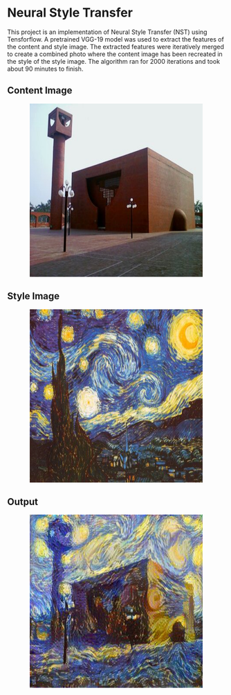 # Neural Style Transfer
This project is an implementation of Neural Style Transfer (NST) using Tensforflow. A pretrained VGG-19 model was used to extract 
the features of the content and style image. The extracted features were iteratively merged to create a combined photo where the 
content image has been recreated in the style of the style image.
The algorithm ran for 2000 iterations and took about 90 minutes to finish. 

## Content Image
<p align="center">
    <img width="400" height="400" src="https://github.com/tauseef09/Neural-Style-Transfer/blob/master/input%20content/iut_resized3.jpg">
</p>

## Style Image
<p align="center">
    <img width="400" height="400" src="https://github.com/tauseef09/Neural-Style-Transfer/blob/master/input%20style/starry_night.jpg">
</p>

## Output
<p align="center">
    <img width="400" height="400" src="https://github.com/tauseef09/Neural-Style-Transfer/blob/master/output/sample%20generated%20output.jpg">
</p>
